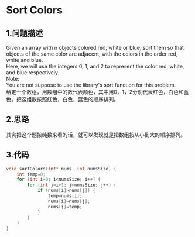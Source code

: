 Sort Colors
====

1.问题描述
----

Given an array with n objects colored red, white or blue, sort them so that objects of the same color are adjacent, with the colors in the order red, white and blue.<br> 
Here, we will use the integers 0, 1, and 2 to represent the color red, white, and blue respectively. <br>
Note:<br>
You are not suppose to use the library's sort function for this problem.<br>
给定一个数组，用数组中的数代表颜色，其中用0，1，2分别代表红色，白色和蓝色。把这组数按照红色，白色，蓝色的顺序排列。

2.思路
---

其实把这个题按纯数来看的话，就可以发现就是把数组按从小到大的顺序排列。

3.代码
----

```c
void sortColors(int* nums, int numsSize) {
    int temp=0;
    for (int i=0; i<numsSize; i++) {
        for (int j=i+1; j<numsSize; j++) {
            if (nums[i]>nums[j]) {
                temp=nums[i];
                nums[i]=nums[j];
                nums[j]=temp;
            }
        }
    }
}
```

